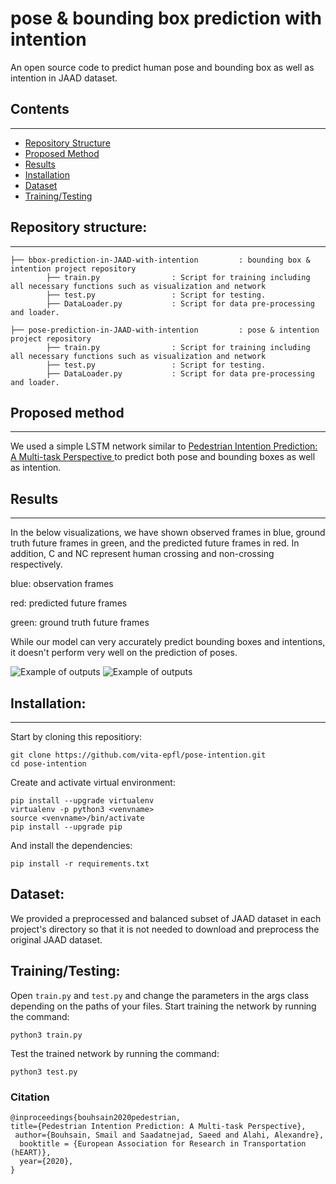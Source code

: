 

# pose & bounding box prediction with intention

An open source code to predict human pose and bounding box as well as intention in JAAD dataset. 

## Contents
------------
  * [Repository Structure](#repository-structure)
  * [Proposed Method](#proposed-method)
  * [Results](#results)
  * [Installation](#installation)
  * [Dataset](#dataset)
  * [Training/Testing](#training-testing)
  
## Repository structure:
------------
    ├── bbox-prediction-in-JAAD-with-intention         : bounding box & intention project repository
            ├── train.py                : Script for training including all necessary functions such as visualization and network  
            ├── test.py                 : Script for testing.  
            ├── DataLoader.py           : Script for data pre-processing and loader. 
    
    ├── pose-prediction-in-JAAD-with-intention         : pose & intention project repository
            ├── train.py                : Script for training including all necessary functions such as visualization and network  
            ├── test.py                 : Script for testing.  
            ├── DataLoader.py           : Script for data pre-processing and loader. 
            
## Proposed method
-------------
We used a simple LSTM network similar to [Pedestrian Intention Prediction: A Multi-task Perspective
](https://arxiv.org/abs/2010.10270) to predict both pose and bounding boxes as well as intention. 


## Results
--------------
In the below visualizations, we have shown observed frames in blue, ground truth future frames in green, and the predicted future frames in red. In addition, C and NC represent human crossing and non-crossing respectively.

blue: observation frames

red: predicted future frames

green: ground truth future frames 

While our model can very accurately predict bounding boxes and intentions, it doesn't perform very well on the prediction of poses. 

![Example of outputs](bbox-prediction-in-JAAD-with-intention/visualization.gif)
![Example of outputs](pose-prediction-in-JAAD-with-intention/visualization.gif)
  
## Installation:
------------
Start by cloning this repositiory:
```
git clone https://github.com/vita-epfl/pose-intention.git
cd pose-intention
```
Create and activate virtual environment:
```
pip install --upgrade virtualenv
virtualenv -p python3 <venvname>  
source <venvname>/bin/activate  
pip install --upgrade pip
```
And install the dependencies:
```
pip install -r requirements.txt
```

## Dataset:
  
  We provided a preprocessed and balanced subset of JAAD dataset in each project's directory so that it is not needed to download and preprocess the original JAAD dataset. 
  
  
## Training/Testing:
Open `train.py` and `test.py` and change the parameters in the args class depending on the paths of your files.
Start training the network by running the command:
```
python3 train.py
```
Test the trained network by running the command:
```
python3 test.py
```



### Citation

```
@inproceedings{bouhsain2020pedestrian,
title={Pedestrian Intention Prediction: A Multi-task Perspective},
 author={Bouhsain, Smail and Saadatnejad, Saeed and Alahi, Alexandre},
  booktitle = {European Association for Research in Transportation  (hEART)},
  year={2020},
}
```
